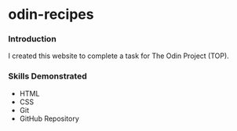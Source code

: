 # odin-recipes

### Introduction
I created this website to complete a task for The Odin Project (TOP). 


### Skills Demonstrated
- HTML
- CSS
- Git
- GitHub Repository 